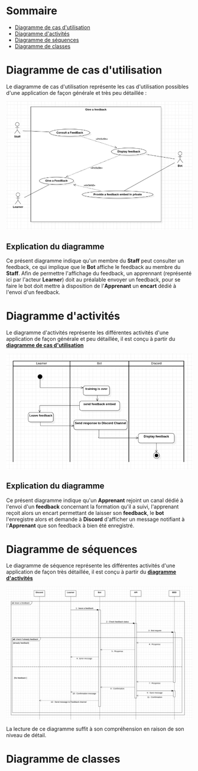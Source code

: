 # Sommaire

- <a href='#usecase-diagram'>Diagramme de cas d'utilisation</a>
- <a href='#activities-diagram'>Diagramme d'activités</a>
- <a href='#sequences-diagram'>Diagramme de séquences</a>
- <a href='#classes-diagram'>Diagramme de classes</a>

# Diagramme de cas d'utilisation <a id='usecase-diagram'></a>

Le diagramme de cas d'utilisation représente les cas d'utilisation possibles d'une application de façon générale et très peu détaillée : 

<img src='use-case.png'/>

## Explication du diagramme

Ce présent diagramme indique qu'un membre du **Staff** peut consulter un feedback, ce qui implique que le **Bot** affiche le feedback au membre du **Staff**.
Afin de permettre l'affichage du feedback, un apprennant (représenté ici par l'acteur **Learner**) doit au préalable envoyer un feedback, pour se faire
le bot doit mettre à disposition de l'**Apprenant** un **encart** dédié à l'envoi d'un feedback.

# Diagramme d'activités <a id='activities-diagram'></a>

Le diagramme d'activités représente les différentes activités d'une application de façon générale et peu détaillée, il est conçu à partir du <a href='#usecase-diagram'>**diagramme de cas d'utilisation**</a>

<img src='activity-diagram.png'/>

## Explication du diagramme

Ce présent diagramme indique qu'un **Apprenant** rejoint un canal dédié à l'envoi d'un **feedback** concernant la formation qu'il a suivi, l'apprenant reçoit alors un encart permettant de laisser son **feedback**, le **bot** l'enregistre alors et demande à **Discord** d'afficher un message notifiant à l'**Apprenant** que son feedback à bien été enregistré.

# Diagramme de séquences <a id='sequences-diagram'></a>

Le diagramme de séquence représente les différentes activités d'une application de façon très détaillée, il est conçu à partir du <a href='#activities-diagram'>**diagramme d'activités**</a>

<img src='sequence-diagram.png'/>

La lecture de ce diagramme suffit à son compréhension en raison de son niveau de détail.

# Diagramme de classes <a id='classes-diagram'>